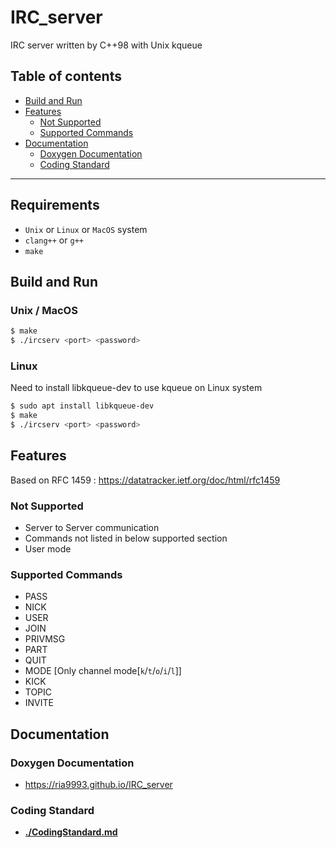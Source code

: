 # IRC_server
IRC server written by C++98 with Unix kqueue

## Table of contents
- [Build and Run](#build-and-run)
- [Features](#features)
    - [Not Supported](#not-supported)
    - [Supported Commands](#supported-commands)
- [Documentation](#documentation)
    - [Doxygen Documentation](#doxygen-documentation)
    - [Coding Standard](#coding-standard)

***
## Requirements
- `Unix` or `Linux` or `MacOS` system
- `clang++` or `g++`
- `make`

## Build and Run
### Unix / MacOS
```bash
$ make
$ ./ircserv <port> <password>
```
### Linux
Need to install libkqueue-dev to use kqueue on Linux system
```bash
$ sudo apt install libkqueue-dev
$ make
$ ./ircserv <port> <password>
```

## Features
Based on RFC 1459 : https://datatracker.ietf.org/doc/html/rfc1459 
### Not Supported
- Server to Server communication
- Commands not listed in below supported section
- User mode
### Supported Commands
- PASS
- NICK
- USER
- JOIN
- PRIVMSG
- PART
- QUIT
- MODE [Only channel mode[`k`/`t`/`o`/`i`/`l`]]
- KICK
- TOPIC
- INVITE

## Documentation
### Doxygen Documentation
- https://ria9993.github.io/IRC_server

### Coding Standard
- [**./CodingStandard.md**](/CodingStandard.md)
